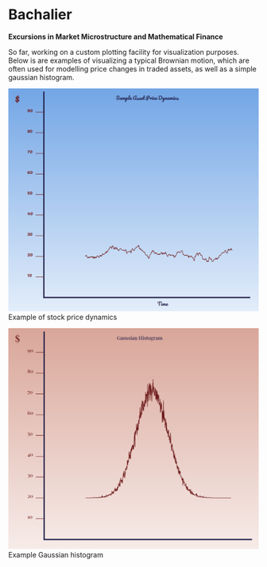 # Bachalier
**Excursions in Market Microstructure and Mathematical Finance**

So far, working on a custom plotting facility for visualization purposes. Below is are examples of visualizing a typical Brownian motion, which are often used for modelling price changes in traded assets, as well as a simple gaussian histogram.

![Example Image](https://github.com/Carnoustie/Bachalier/blob/main/plots/sample_Price_Path.png) Example of stock price dynamics

![Example Image](https://github.com/Carnoustie/Bachalier/blob/main/plots/gaussianHistogram.png) Example Gaussian histogram

